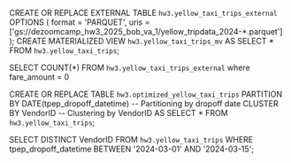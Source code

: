 CREATE OR REPLACE EXTERNAL TABLE `hw3.yellow_taxi_trips_external`
OPTIONS (
    format = 'PARQUET',
    uris = ['gs://dezoomcamp_hw3_2025_bob_va_1/yellow_tripdata_2024-*.parquet']
);
CREATE MATERIALIZED VIEW `hw3.yellow_taxi_trips_mv`
AS
SELECT * FROM `hw3.yellow_taxi_trips`;

SELECT COUNT(*)
FROM `hw3.yellow_taxi_trips_external`
where fare_amount = 0

CREATE OR REPLACE TABLE `hw3.optimized_yellow_taxi_trips`
PARTITION BY DATE(tpep_dropoff_datetime)  -- Partitioning by dropoff date
CLUSTER BY VendorID                       -- Clustering by VendorID
AS
SELECT *
FROM `hw3.yellow_taxi_trips`;

SELECT DISTINCT VendorID
FROM `hw3.yellow_taxi_trips`
WHERE tpep_dropoff_datetime BETWEEN '2024-03-01' AND '2024-03-15';

